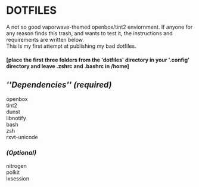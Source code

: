 # DOTFILES #   
A not so good vaporwave-themed openbox/tint2 enviornment. If anyone for any reason finds this trash, and wants to test it, the instructions and requirements are written below.    
This is my first attempt at publishing my bad dotfiles.   

#### [place the first three folders from the 'dotfiles' directory in your '.config' directory and leave .zshrc and .bashrc in /home] ####

## *''Dependencies'' (required)* ##   

openbox   
tint2   
dunst   
libnotify   
bash   
zsh   
rxvt-unicode   

### *(Optional)* ###   
nitrogen   
polkit   
lxsession   
